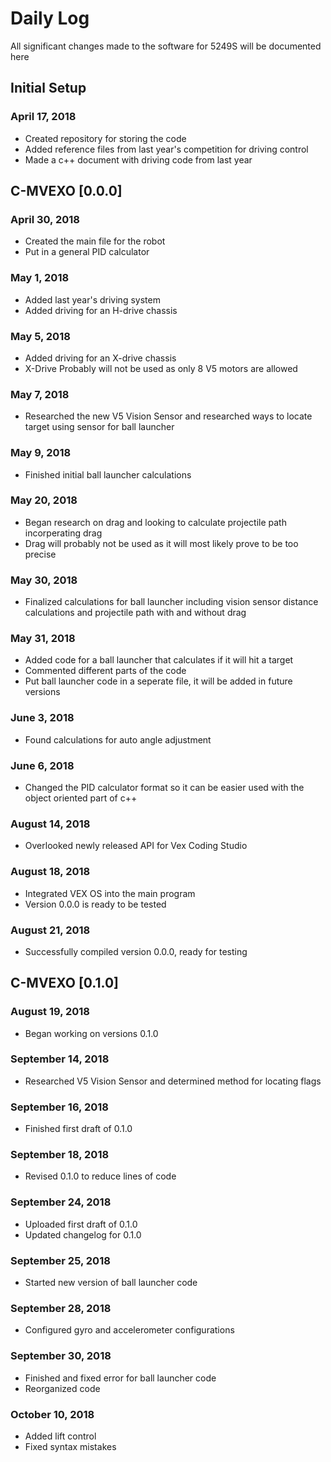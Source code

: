 # Daily Log

All significant changes made to the software for 5249S will be documented here

## Initial Setup
### April 17, 2018
- Created repository for storing the code 
- Added reference files from last year's competition for driving control
- Made a c++ document with driving code from last year
## C-MVEXO [0.0.0]
### April 30, 2018
- Created the main file for the robot
- Put in a general PID calculator
### May 1, 2018
- Added last year's driving system
- Added driving for an H-drive chassis
### May 5, 2018
- Added driving for an X-drive chassis
- X-Drive Probably will not be used as only 8 V5 motors are allowed
### May 7, 2018
- Researched the new V5 Vision Sensor and researched ways to locate target using sensor for ball launcher
### May 9, 2018
- Finished initial ball launcher calculations
### May 20, 2018
- Began research on drag and looking to calculate projectile path incorperating drag
- Drag will probably not be used as it will most likely prove to be too precise
### May 30, 2018
- Finalized calculations for ball launcher including vision sensor distance calculations and projectile path with and without drag
### May 31, 2018
- Added code for a ball launcher that calculates if it will hit a target
- Commented different parts of the code
- Put ball launcher code in a seperate file, it will be added in future versions
### June 3, 2018
- Found calculations for auto angle adjustment
### June 6, 2018
- Changed the PID calculator format so it can be easier used with the object oriented part of c++
### August 14, 2018
- Overlooked newly released API for Vex Coding Studio
### August 18, 2018
- Integrated VEX OS into the main program
- Version 0.0.0 is ready to be tested
### August 21, 2018
- Successfully compiled version 0.0.0, ready for testing
## C-MVEXO [0.1.0]
### August 19, 2018
- Began working on versions 0.1.0
### September 14, 2018
- Researched V5 Vision Sensor and determined method for locating flags
### September 16, 2018
- Finished first draft of 0.1.0
### September 18, 2018
- Revised 0.1.0 to reduce lines of code
### September 24, 2018
- Uploaded first draft of 0.1.0
- Updated changelog for 0.1.0
### September 25, 2018
- Started new version of ball launcher code
### September 28, 2018
- Configured gyro and accelerometer configurations
### September 30, 2018
- Finished and fixed error for ball launcher code
- Reorganized code
### October 10, 2018
- Added lift control
- Fixed syntax mistakes
